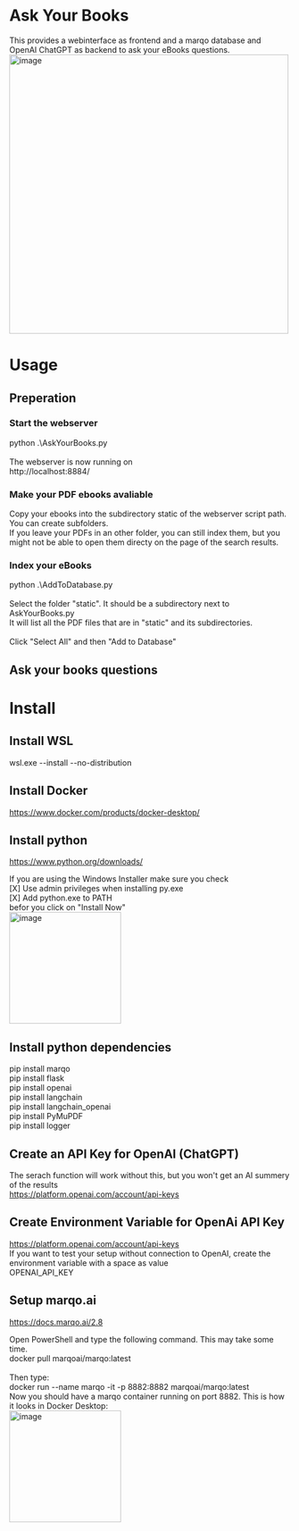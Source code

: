 # Ask Your Books
This provides a webinterface as frontend and a marqo database and OpenAI ChatGPT as backend to ask your eBooks questions. \
<img width="500" alt="image" src="https://github.com/OneEyedBlackCatDevelopment/AksYourBooks/assets/173571148/8eadc70b-138f-498e-857e-5ce43012bf30">

# Usage
## Preperation
### Start the webserver
python .\AskYourBooks.py \
\
The webserver is now running on \
http://localhost:8884/

### Make your PDF ebooks avaliable 
Copy your ebooks into the subdirectory static of the webserver script path. \
You can create subfolders. \
If you leave your PDFs in an other folder, you can still index them, but you might not be able to open them directy on the page of the search results.

### Index your eBooks
python .\AddToDatabase.py \
\
Select the folder "static". It should be a subdirectory next to AskYourBooks.py \
It will list all the PDF files that are in "static" and its subdirectories. \
\
Click "Select All" and then "Add to Database"

## Ask your books questions


# Install

## Install WSL
wsl.exe --install --no-distribution

## Install Docker
https://www.docker.com/products/docker-desktop/

## Install python
https://www.python.org/downloads/

If you are using the Windows Installer make sure you check \
[X] Use admin privileges when installing py.exe \
[X] Add python.exe to PATH \
befor you click on "Install Now" \
<img width="200" alt="image" src="https://github.com/OneEyedBlackCatDevelopment/AksYourBooks/assets/173571148/dc7b9373-475d-499f-ba9c-b01893da2396">

## Install python dependencies
pip install marqo \
pip install flask \
pip install openai \
pip install langchain \
pip install langchain_openai \
pip install PyMuPDF \
pip install logger

## Create an API Key for OpenAI (ChatGPT)
The serach function will work without this, but you won't get an AI summery of the results \
https://platform.openai.com/account/api-keys

## Create Environment Variable for OpenAi API Key 
https://platform.openai.com/account/api-keys 
\
If you want to test your setup without connection to OpenAI, create the environment variable with a space as value \
OPENAI_API_KEY
 
## Setup marqo.ai
https://docs.marqo.ai/2.8

Open PowerShell and type the following command. This may take some time.
\
docker pull marqoai/marqo:latest
\
\
Then type: \
docker run --name marqo -it -p 8882:8882 marqoai/marqo:latest
\
Now you should have a marqo container running on port 8882. This is how it looks in Docker Desktop: \
<img width="200" alt="image" src="https://github.com/OneEyedBlackCatDevelopment/AksYourBooks/assets/173571148/7b68541c-1ae1-4523-8735-788d0eca55d0">

